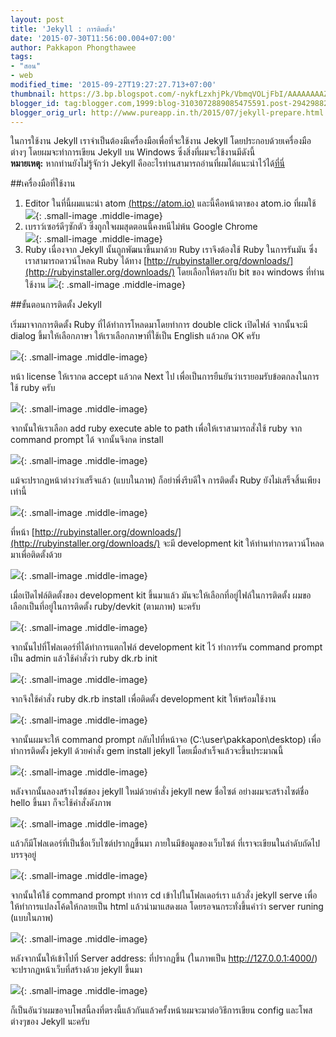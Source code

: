 ```yaml
---
layout: post
title: 'Jekyll : การติดตั้ง'
date: '2015-07-30T11:56:00.004+07:00'
author: Pakkapon Phongthawee
tags:
- "สอน"
- web
modified_time: '2015-09-27T19:27:27.713+07:00'
thumbnail: https://3.bp.blogspot.com/-nykfLzxhjPk/VbmqVOLjFbI/AAAAAAAAZ-I/eSMfF91Xps0/s1600/jekyll2.png
blogger_id: tag:blogger.com,1999:blog-3103072889085475591.post-2942988230475434627
blogger_orig_url: http://www.pureapp.in.th/2015/07/jekyll-prepare.html
---
```



ในการใช้งาน Jekyll เราจำเป็นต้องมีเครื่องมือเพื่อที่จะใช้งาน Jekyll โดยประกอบด้วยเครื่องมือต่างๆ โดยผมจะทำการเขียน Jekyll บน Windows ซึ่งสิ่งที่ผมจะใช้งานมีดังนี้  
**หมายเหตุ:** หากท่านยังไม่รู้จักว่า Jekyll คืออะไรท่านสามารถอ่านที่ผมได้แนะนำไว้ได้[ที่นี่](/2015/07/introduce-jekyll.html)       

##เครื่องมือที่ใช้งาน

1. Editor ในที่นี้ผมแนะนำ atom [(https://atom.io)](ttps://atom.io) และนี้คือหน้าตาของ atom.io ที่ผมใช้   
![](http://4.bp.blogspot.com/-a3CGptn8WCA/VbmrCUclQ_I/AAAAAAAAZ-Q/pgDZFy5ZjRU/s1600/atomio.png){: .small-image .middle-image}  
2. เบราว์เซอร์ดีๆซักตัว ซึ่งถูกใจผมสุดตอนนี้คงหนีไม่พ้น Google Chrome  
![](https://3.bp.blogspot.com/-HRCcdy-iPKA/Vbmr2xJ-ClI/AAAAAAAAZ-c/-kFpLaYwS2g/s200/unnamed.png){: .small-image .middle-image}   
3. Ruby เนื่องจาก Jekyll นั้นถูกพัฒนาขึ้นมาด้วย Ruby เราจึงต้องใช้ Ruby ในการรันมัน ซึ่งเราสามารถดาวน์โหลด Ruby ได้ทาง [http://rubyinstaller.org/downloads/](http://rubyinstaller.org/downloads/) โดยเลือกให้ตรงกับ bit ของ windows ที่ท่านใช้งาน
![](https://3.bp.blogspot.com/-9Sp-tTKACMc/VbmuvmLa40I/AAAAAAAAZ-o/ed2qoRupt7U/s400/%25E0%25B9%2580%25E0%25B8%2584%25E0%25B8%25A3%25E0%25B8%25B7%25E0%25B9%2588%25E0%25B8%25AD%25E0%25B8%2587%25E0%25B8%25A1%25E0%25B8%25B7%25E0%25B8%25AD.png){: .small-image .middle-image}   

##ขั้นตอนการติดตั้ง Jekyll

เริ่มมาจากการติดตั้ง Ruby ที่ได้ทำการโหลดมาโดยทำการ double click เปิดไฟล์ จากนั้นจะมี dialog ขึ้มาให้เลือกภาษา ให้เราเลือกภาษาที่ใช้เป็น English แล้วกด OK ครับ

![](https://3.bp.blogspot.com/-waELorDhHSQ/VbmvUla3C9I/AAAAAAAAZ-w/Jl1SB4xAezk/s1600/english.png){: .small-image .middle-image}

หน้า license ให้เรากด accept แล้วกด Next ไป เพื่อเป็นการยืนยันว่าเรายอมรับข้อตกลงในการใช้ ruby ครับ

![](https://2.bp.blogspot.com/-buzMpuqpchc/Vbmvv86PCAI/AAAAAAAAZ-4/8XIzX3geIq4/s320/english.png){: .small-image .middle-image}

จากนั้นให้เราเลือก add ruby execute able to path เพื่อให้เราสามารถสั่งใช้ ruby จาก command prompt ได้ จากนั้นจึงกด install

![](https://2.bp.blogspot.com/-dWrcfAAIOF4/VbmwR-VQt0I/AAAAAAAAZ_A/fletpudnjPQ/s320/add-path.png){: .small-image .middle-image}

แม้จะปรากฏหน้าต่างว่าเสร็จแล้ว (แบบในภาพ) ก็อย่าพึ่งรีบดีใจ การติดตั้ง Ruby ยังไม่เสร็จสิ้นเพียงเท่านี้

![](https://2.bp.blogspot.com/-RBsGT8GGoEU/VbmyWIT37uI/AAAAAAAAZ_M/r3c7z5WnKGA/s320/ruby.png){: .small-image .middle-image}

ที่หน้า [http://rubyinstaller.org/downloads/](http://rubyinstaller.org/downloads/) จะมี development kit ให้ท่านทำการดาวน์โหลดมาเพื่อติดตั้งด้วย

![](https://3.bp.blogspot.com/-BsNPP389Orw/VbmzAYBqZqI/AAAAAAAAZ_U/iCA9jx2hUu0/s320/devkit.png){: .small-image .middle-image}

เมื่อเปิดไฟล์ติดตั้งของ development kit ขึ้นมาแล้ว มันจะให้เลือกที่อยู่ไฟล์ในการติดตั้ง ผมขอเลือกเป็นที่อยู่ในการติดตั้ง ruby/devkit (ตามภาพ) นะครับ

![](https://3.bp.blogspot.com/-K8Rh-n2_8I0/Vbmz_FK2GxI/AAAAAAAAZ_g/GrO3un6Nwg4/s320/devkit.png){: .small-image .middle-image}

จากนั้นไปที่โฟลเดอร์ที่ได้ทำการแตกไฟล์ development kit ไว้ ทำการรัน command prompt เป็น admin แล้วใช้คำสั่งว่า ruby dk.rb init

![](https://1.bp.blogspot.com/-RVXhDW8ZoJI/Vbm3EomEIdI/AAAAAAAAZ_s/TQLBcwJcWhY/s400/devkit-lo.png){: .small-image .middle-image}

จากจึงใช้คำสั่ง ruby dk.rb install เพื่อติดตั้ง development kit ให้พร้อมใช้งาน

![](https://1.bp.blogspot.com/-EI4PFpzsf_s/Vbm3oMAq5lI/AAAAAAAAZ_0/RX_bdEatPo4/s400/devkit-init.png){: .small-image .middle-image}

จากนั้นผมจะให้ command prompt กลับไปที่หน้าจอ (C:\user\pakkapon\desktop) เพื่อทำการติดตั้ง jekyll ด้วยคำสั่ง gem install jekyll โดยเมื่อสำเร็จแล้วจะขึ้นประมาณนี้

![](https://4.bp.blogspot.com/-IUv1yrpGeFc/Vbm5jv1F-eI/AAAAAAAAaAA/6bUFTwGrbQU/s320/%25E0%25B9%2580%25E0%25B8%25AA%25E0%25B8%25A3%25E0%25B9%2587%25E0%25B8%2588.png){: .small-image .middle-image}

หลังจากนั้นลองสร้างไซต์ของ jekyll ใหม่ด้วยคำสั่ง jekyll new ชื่อไซต์  อย่างผมจะสร้างไซต์ชื่อ hello ขึ้นมา ก็จะใช้คำสั่งดังภาพ

![](https://1.bp.blogspot.com/-YT06Z8nl1Bo/Vbm6YrLBjcI/AAAAAAAAaAI/s-03Z6vGh38/s320/newsite.png){: .small-image .middle-image}

แล้วก็มีโฟลเดอร์ที่เป็นชื่อเว็บไซต์ปรากฏขึ้นมา ภายในมีข้อมูลของเว็บไซต์ ที่เราจะเขียนในลำดับถัดไปบรรจุอยู่

![](https://1.bp.blogspot.com/-lNcqzO3Ue_o/Vbm6xPvXZAI/AAAAAAAAaAQ/riA7t_otki0/s400/hello-folder.png){: .small-image .middle-image}

จากนั้นให้ใช้ command prompt ทำการ cd เข้าไปในโฟลเดอร์เรา แล้วสั่ง jekyll serve เพื่อให้ทำการแปลงโค้ดให้กลายเป็น html แล้วนำมาแสดงผล โดยรอจนกระทั่งขึ้นคำว่า server runing (แบบในภาพ)

![](https://4.bp.blogspot.com/-uN3Iedb8Rns/Vbm9EEqxFQI/AAAAAAAAaAc/G1x3AUjgIYg/s400/server%2Bruning.png){: .small-image .middle-image}

หลังจากนั้นให้เข้าไปที่ Server address: ที่ปรากฏขึ้น (ในภาพเป็น http://127.0.0.1:4000/) จะปรากฏหน้าเว็บที่สร้างด้วย jekyll ขึ้นมา

![](https://4.bp.blogspot.com/-kOfDheqhWvY/Vbm9ihQ0sQI/AAAAAAAAaAk/r0xL4SfPfUg/s400/jekyll-dis.png){: .small-image .middle-image}

ก็เป็นอันว่าผมขอจบโพสนี้ลงที่ตรงนี้แล้วกันแล้วครั้งหน้าผมจะมาต่อวิธีการเขียน config และโพสต่างๆของ Jekyll นะครับ
